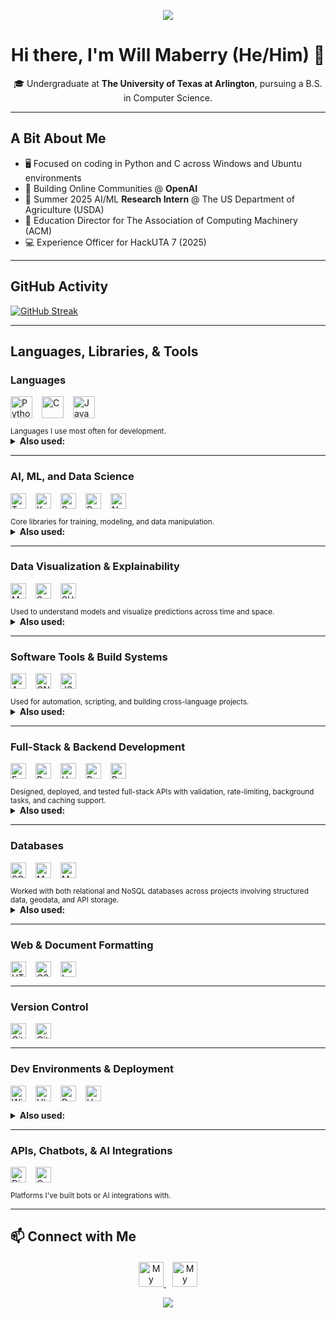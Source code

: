 <p align="center">
  <img src="https://capsule-render.vercel.app/api?type=waving&color=gradient&height=75&section=header" />
</p>

<h1 align="center">Hi there, I'm Will Maberry (He/Him) 👋</h1>

<p align="center">
  🎓 Undergraduate at <b>The University of Texas at Arlington</b>, pursuing a B.S. in Computer Science.
</p>

---

## **A Bit About Me**
- 🖥️ Focused on coding in Python and C across Windows and Ubuntu environments
- 🤖 Building Online Communities @ **OpenAI**
- 🚜 Summer 2025 AI/ML **Research Intern** @ The US Department of Agriculture (USDA)
- 🍎 Education Director for The Association of Computing Machinery (ACM)
- 💻 Experience Officer for HackUTA 7 (2025)
---

## GitHub Activity

[![GitHub Streak](https://streak-stats.vercel.app?user=dinosaur-oatmeal&hide-border=true)](https://git.io/streak-stats)

---

## Languages, Libraries, & Tools

### **Languages**
<p style="display: flex; flex-wrap: wrap; gap: 15px;">
  <img src="https://img.shields.io/badge/Python-%233776AB.svg?style=flat&logo=python&logoColor=ffdd54" style="height: 35px;" alt="Python"/>
  <img src="https://img.shields.io/badge/C-%2300599C.svg?style=flat&logo=c&logoColor=white" style="height: 35px;" alt="C"/>
  <img src="https://img.shields.io/badge/Java-%23ED8B00.svg?style=flat&logo=openjdk&logoColor=white" style="height: 35px;" alt="Java"/>
</p>
<sub>Languages I use most often for development.</sub>

<details>
<summary><strong>Also used:</strong></summary>

Elm, Scala, JavaScript

</details>

---

### **AI, ML, and Data Science**
<p style="display: flex; flex-wrap: wrap; gap: 15px;">
  <img src="https://img.shields.io/badge/TensorFlow-%23FF6F00.svg?style=flat&logo=tensorflow&logoColor=white" style="height: 25px;" alt="TensorFlow"/>
  <img src="https://img.shields.io/badge/Keras-FF0000?style=flat&logo=keras&logoColor=white" style="height: 25px;" alt="Keras"/>
  <img src="https://img.shields.io/badge/PyTorch-%23EE4C2C.svg?style=flat&logo=pytorch&logoColor=white" style="height: 25px;" alt="PyTorch"/>
  <img src="https://img.shields.io/badge/Pandas-%23150458.svg?style=flat&logo=pandas&logoColor=white" style="height: 25px;" alt="Pandas"/>
  <img src="https://img.shields.io/badge/NumPy-%23013243.svg?style=flat&logo=numpy&logoColor=white" style="height: 25px;" alt="NumPy"/>
</p>
<sub>Core libraries for training, modeling, and data manipulation.</sub>

<details>
<summary><strong>Also used:</strong></summary>

Scikit-learn | AutoGluon | OpenCV | MediaPipe | Optuna

</details>

---

### **Data Visualization & Explainability**
<p style="display: flex; flex-wrap: wrap; gap: 15px;">
  <img src="https://img.shields.io/badge/Matplotlib-%230076A8.svg?style=flat&logo=python&logoColor=white" style="height: 25px;" alt="Matplotlib"/>
  <img src="https://img.shields.io/badge/Seaborn-%2300CED1.svg?style=flat&logo=python&logoColor=white" style="height: 25px;" alt="Seaborn"/>
  <img src="https://img.shields.io/badge/SHAP-%23FFDD00.svg?style=flat&logo=plotly&logoColor=black" style="height: 25px;" alt="SHAP"/>
</p>
<sub>Used to understand models and visualize predictions across time and space.</sub>

<details>
<summary><strong>Also used:</strong></summary>

Folium | IPyWidgets | ImageIO  
**Geospatial**: GeoPandas | Shapely | Geemap

</details>

---

### **Software Tools & Build Systems**
<p style="display: flex; flex-wrap: wrap; gap: 15px;">
  <img src="https://img.shields.io/badge/Apache%20Maven-%23C71A36.svg?style=flat&logo=apachemaven&logoColor=white" style="height: 25px;" alt="Apache Maven"/>
  <img src="https://img.shields.io/badge/GNU%20Bash-%234EAA25.svg?style=flat&logo=gnubash&logoColor=white" style="height: 25px;" alt="GNU Bash"/>
  <img src="https://img.shields.io/badge/JSON-%23000000.svg?style=flat&logo=json&logoColor=white" style="height: 25px;" alt="JSON"/>
</p>
<sub>Used for automation, scripting, and building cross-language projects.</sub>

<details>
<summary><strong>Also used:</strong></summary>

Tkinter | JUnit | JFlex | CUP | AWT | Swing  
GCC | GDB | GitHub Actions | GitHub Pages
</details>

---

### **Full-Stack & Backend Development**
<p style="display: flex; flex-wrap: wrap; gap: 15px;">
  <img src="https://img.shields.io/badge/FastAPI-%23009688.svg?style=flat&logo=fastapi&logoColor=white" style="height: 25px;" alt="FastAPI"/>
  <img src="https://img.shields.io/badge/Pydantic-%2300B4CC.svg?style=flat&logo=pydantic&logoColor=white" style="height: 25px;" alt="Pydantic"/>
  <img src="https://img.shields.io/badge/Uvicorn-%23000000.svg?style=flat&logo=uvicorn&logoColor=white" style="height: 25px;" alt="Uvicorn"/>
  <img src="https://img.shields.io/badge/Redis-%23DC382D.svg?style=flat&logo=redis&logoColor=white" style="height: 25px;" alt="Redis"/>
  <img src="https://img.shields.io/badge/Postman-%23FF6C37.svg?style=flat&logo=postman&logoColor=white" style="height: 25px;" alt="Postman"/>
</p>
<sub>Designed, deployed, and tested full-stack APIs with validation, rate-limiting, background tasks, and caching support.</sub>

<details>
<summary><strong>Also used:</strong></summary>

OAuth2 | JWT | Dotenv
</details>

---

### **Databases**
<p style="display: flex; flex-wrap: wrap; gap: 15px;">
  <img src="https://img.shields.io/badge/SQLite-%23003B57.svg?style=flat&logo=sqlite&logoColor=white" style="height: 25px;" alt="SQLite"/>
  <img src="https://img.shields.io/badge/MySQL-%234479A1.svg?style=flat&logo=mysql&logoColor=white" style="height: 25px;" alt="MySQL"/>
  <img src="https://img.shields.io/badge/MongoDB-%2347A248.svg?style=flat&logo=mongodb&logoColor=white" style="height: 25px;" alt="MongoDB"/>
</p>
<sub>Worked with both relational and NoSQL databases across projects involving structured data, geodata, and API storage.</sub>

<details>
<summary><strong>Also used:</strong></summary>

SQLAlchemy | JSON
</details>

---

### **Web & Document Formatting**
<p style="display: flex; flex-wrap: wrap; gap: 15px;">
  <img src="https://img.shields.io/badge/HTML-%23E34F26.svg?style=flat&logo=html5&logoColor=white" style="height: 25px;" alt="HTML"/>
  <img src="https://img.shields.io/badge/CSS-%231572B6.svg?style=flat&logo=css3&logoColor=white" style="height: 25px;" alt="CSS"/>
  <img src="https://img.shields.io/badge/LaTeX-%23008080.svg?style=flat&logo=latex&logoColor=white" style="height: 25px;" alt="LaTeX"/>
</p>

---

### **Version Control**
<p style="display: flex; flex-wrap: wrap; gap: 15px;">
  <img src="https://img.shields.io/badge/GitHub-%2312100E.svg?style=flat&logo=github&logoColor=white" style="height: 25px;" alt="GitHub"/>
  <img src="https://img.shields.io/badge/GIT-E44C30?style=flat&logo=git&logoColor=white" style="height: 25px;" alt="Git"/>
</p>

---

### **Dev Environments & Deployment**
<p style="display: flex; flex-wrap: wrap; gap: 15px;">
  <img src="https://img.shields.io/badge/Windows-%230078D6.svg?style=flat&logo=windows&logoColor=white" style="height: 25px;" alt="Windows"/>
  <img src="https://img.shields.io/badge/Ubuntu-E95420?style=flat&logo=ubuntu&logoColor=white" style="height: 25px;" alt="Ubuntu"/>
  <img src="https://img.shields.io/badge/Docker-%230db7ed.svg?style=flat&logo=docker&logoColor=white" style="height: 25px;" alt="Docker"/>
  <img src="https://img.shields.io/badge/Heroku-%23430098.svg?style=flat&logo=heroku&logoColor=white" style="height: 25px;" alt="Heroku"/>
</p>

<details>
<summary><strong>Also used:</strong></summary>

VirtualBox | VS Code | Jupyter | IDLE | JGrasp

</details>

---

### **APIs, Chatbots, & AI Integrations**
<p style="display: flex; flex-wrap: wrap; gap: 15px;">
  <img src="https://img.shields.io/badge/Discord.py-%237289DA.svg?style=flat&logo=discord&logoColor=white" style="height: 25px;" alt="Discord.py"/>
  <img src="https://img.shields.io/badge/OpenAI_API-%231A1A1A.svg?style=flat&logo=openai&logoColor=white" style="height: 25px;" alt="OpenAI API"/>
</p>
<sub>Platforms I've built bots or AI integrations with.</sub>

---

## 📫 Connect with Me

<div style="text-align: center; margin-top: 20px;">
  <a href="https://dinosaur-oatmeal.github.io/" target="_blank">
    <img src="https://img.shields.io/badge/🌐%20My%20Website-%234285F4.svg?&style=flat" alt="My Website" style="height: 40px;"/>
  </a>

  <a href="https://www.linkedin.com/in/will-maberry/" target="_blank">
    <img src="https://img.shields.io/badge/LinkedIn-%230077B5.svg?style=flat&logo=linkedin&logoColor=white" alt="My LinkedIn" style="height: 40px; margin-left: 10px;"/>
  </a>
</div>

<p align="center">
  <img src="https://capsule-render.vercel.app/api?type=waving&color=gradient&height=75&section=footer"/>
</p>
